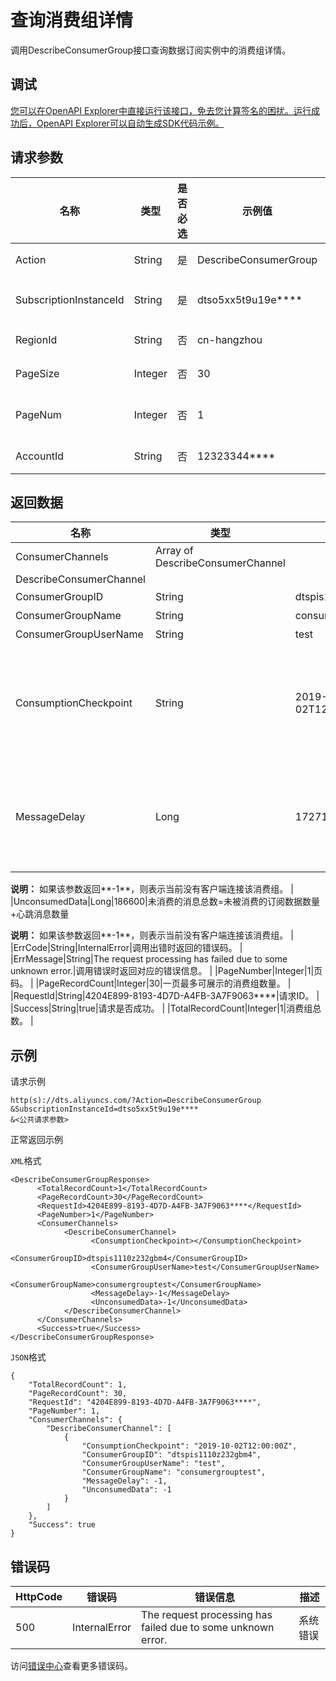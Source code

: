 # 查询消费组详情

调用DescribeConsumerGroup接口查询数据订阅实例中的消费组详情。

## 调试

[您可以在OpenAPI Explorer中直接运行该接口，免去您计算签名的困扰。运行成功后，OpenAPI Explorer可以自动生成SDK代码示例。](https://api.aliyun.com/#product=Dts&api=DescribeConsumerGroup&type=RPC&version=2020-01-01)

## 请求参数

|名称|类型|是否必选|示例值|描述|
|--|--|----|---|--|
|Action|String|是|DescribeConsumerGroup|系统规定参数，取值：**DescribeConsumerGroup**。 |
|SubscriptionInstanceId|String|是|dtso5xx5t9u19e\*\*\*\*|数据订阅实例ID，可以通过调用[DescribeSubscriptionInstances](~~49442~~)接口查询。 |
|RegionId|String|否|cn-hangzhou|数据订阅实例所在地域的ID，详情请参见[支持的地域列表](~~141033~~)。 |
|PageSize|Integer|否|30|每页记录数，取值： **30**、**50**、**100**，默认值为**30**。 |
|PageNum|Integer|否|1|页码，取值为大于**0**且不超过Integer数据类型的最大值，默认值为**1**。 |
|AccountId|String|否|12323344\*\*\*\*|阿里云主账号ID，无需设置，该参数即将下线。 |

## 返回数据

|名称|类型|示例值|描述|
|--|--|---|--|
|ConsumerChannels|Array of DescribeConsumerChannel| |消费组列表。 |
|DescribeConsumerChannel| | | |
|ConsumerGroupID|String|dtspis1110z232\*\*\*\*|消费组ID。 |
|ConsumerGroupName|String|consumergrouptest|消费组名称。 |
|ConsumerGroupUserName|String|test|消费组账号。 |
|ConsumptionCheckpoint|String|2019-10-02T12:00:00Z|消费位点，即客户端在订阅通道内消费最后一条信息的时间点，格式为*yyyy-MM-dd*T*HH:mm:ss*Z（UTC时间）。 |
|MessageDelay|Long|172714|消息延迟时间=当前时间-数据订阅通道中存在时间最早的未被消费的消息的时间戳，单位为秒。

 **说明：** 如果该参数返回**-1**，则表示当前没有客户端连接该消费组。 |
|UnconsumedData|Long|186600|未消费的消息总数=未被消费的订阅数据数量+心跳消息数量

 **说明：** 如果该参数返回**-1**，则表示当前没有客户端连接该消费组。 |
|ErrCode|String|InternalError|调用出错时返回的错误码。 |
|ErrMessage|String|The request processing has failed due to some unknown error.|调用错误时返回对应的错误信息。 |
|PageNumber|Integer|1|页码。 |
|PageRecordCount|Integer|30|一页最多可展示的消费组数量。 |
|RequestId|String|4204E899-8193-4D7D-A4FB-3A7F9063\*\*\*\*|请求ID。 |
|Success|String|true|请求是否成功。 |
|TotalRecordCount|Integer|1|消费组总数。 |

## 示例

请求示例

```
http(s)://dts.aliyuncs.com/?Action=DescribeConsumerGroup
&SubscriptionInstanceId=dtso5xx5t9u19e****
&<公共请求参数>
```

正常返回示例

`XML`格式

```
<DescribeConsumerGroupResponse>
      <TotalRecordCount>1</TotalRecordCount>
      <PageRecordCount>30</PageRecordCount>
      <RequestId>4204E899-8193-4D7D-A4FB-3A7F9063****</RequestId>
      <PageNumber>1</PageNumber>
      <ConsumerChannels>
            <DescribeConsumerChannel>
                  <ConsumptionCheckpoint></ConsumptionCheckpoint>
                  <ConsumerGroupID>dtspis1110z232gbm4</ConsumerGroupID>
                  <ConsumerGroupUserName>test</ConsumerGroupUserName>
                  <ConsumerGroupName>consumergrouptest</ConsumerGroupName>
                  <MessageDelay>-1</MessageDelay>
                  <UnconsumedData>-1</UnconsumedData>
            </DescribeConsumerChannel>
      </ConsumerChannels>
      <Success>true</Success>
</DescribeConsumerGroupResponse>
```

`JSON`格式

```
{
	"TotalRecordCount": 1,
	"PageRecordCount": 30,
	"RequestId": "4204E899-8193-4D7D-A4FB-3A7F9063****",
	"PageNumber": 1,
	"ConsumerChannels": {
		"DescribeConsumerChannel": [
			{
				"ConsumptionCheckpoint": "2019-10-02T12:00:00Z",
				"ConsumerGroupID": "dtspis1110z232gbm4",
				"ConsumerGroupUserName": "test",
				"ConsumerGroupName": "consumergrouptest",
				"MessageDelay": -1,
				"UnconsumedData": -1
			}
		]
	},
	"Success": true
}
```

## 错误码

|HttpCode|错误码|错误信息|描述|
|--------|---|----|--|
|500|InternalError|The request processing has failed due to some unknown error.|系统错误|

访问[错误中心](https://error-center.aliyun.com/status/product/Dts)查看更多错误码。

